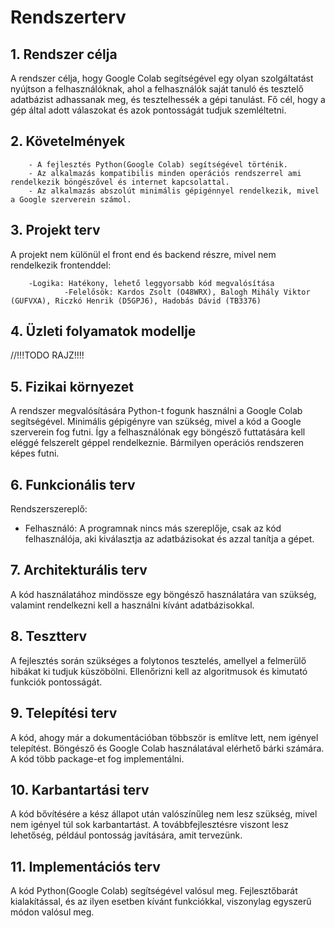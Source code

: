 # ﻿Rendszerterv

## 1. Rendszer célja
A rendszer célja, hogy Google Colab segítségével egy olyan szolgáltatást nyújtson a felhasználóknak, ahol a felhasználók saját tanuló és tesztelő adatbázist adhassanak meg, és tesztelhessék a gépi tanulást. Fő cél, hogy a gép által adott válaszokat és azok pontosságát tudjuk szemléltetni.

## 2. Követelmények

        - A fejlesztés Python(Google Colab) segítségével történik.
        - Az alkalmazás kompatibilis minden operációs rendszerrel ami rendelkezik böngészővel és internet kapcsolattal.
        - Az alkalmazás abszolút minimális gépigénnyel rendelkezik, mivel a Google szerverein számol.

## 3. Projekt terv
A projekt nem különül el front end és backend részre, mivel nem rendelkezik frontenddel:

        -Logika: Hatékony, lehető leggyorsabb kód megvalósítása
                -Felelősök: Kardos Zsolt (O48WRX), Balogh Mihály Viktor (GUFVXA), Riczkó Henrik (D5GPJ6), Hadobás Dávid (TB3376)

## 4. Üzleti folyamatok modellje
//!!!TODO RAJZ!!!!

## 5. Fizikai környezet
A rendszer megvalósítására Python-t fogunk használni a Google Colab segítségével.
Minimális gépigényre van szükség, mivel a kód a Google szerverein fog futni. Így a felhasználónak egy böngésző futtatására kell eléggé felszerelt géppel rendelkeznie.
Bármilyen operációs rendszeren képes futni.

## 6. Funkcionális terv

Rendszerszereplő:
- Felhasználó: A programnak nincs más szereplője, csak az kód felhasználója, aki kiválasztja az adatbázisokat és azzal tanítja a gépet.

## 7. Architekturális terv
A kód használatához mindössze egy böngésző használatára van szükség, valamint rendelkezni kell a használni kívánt adatbázisokkal.

## 8. Tesztterv

A fejlesztés során szükséges a folytonos tesztelés, amellyel a felmerülő hibákat ki tudjuk küszöbölni. Ellenőrizni kell az algoritmusok és kimutató funkciók pontosságát.

## 9. Telepítési terv

A kód, ahogy már a dokumentációban többször is említve lett, nem igényel telepítést. Böngésző és Google Colab használatával elérhető bárki számára. A kód több package-et fog implementálni.

## 10. Karbantartási terv

A kód bővítésére a kész állapot után valószínűleg nem lesz szükség, mivel nem igényel túl sok karbantartást. A továbbfejlesztésre viszont lesz lehetőség, például pontosság javítására, amit tervezünk.

## 11. Implementációs terv

A kód Python(Google Colab) segítségével valósul meg. Fejlesztőbarát kialakítással, és az ilyen esetben kívánt funkciókkal, viszonylag egyszerű módon valósul meg.

